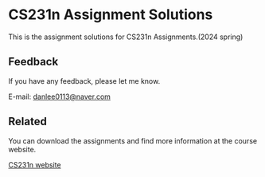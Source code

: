 
# CS231n Assignment Solutions

This is the assignment solutions for CS231n Assignments.(2024 spring)




## Feedback

If you have any feedback, please let me know. 

E-mail: danlee0113@naver.com


## Related

You can download the assignments and find more information at the course website.


[CS231n website](https://cs231n.github.io/)


